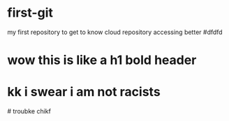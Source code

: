 # first-git
my first repository to get to know cloud repository accessing better 
#dfdfd
# wow this is like a h1 bold header
<h1>kk i swear i am not racists</h1>
# troubke chikf
